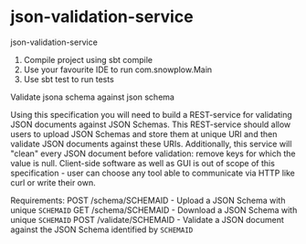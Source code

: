 # json-validation-service
json-validation-service

1. Compile project using sbt compile
2. Use your favourite IDE to run com.snowplow.Main
3. Use sbt test to run tests

Validate jsona schema against json schema

Using this specification you will need to build a REST-service for validating JSON documents against JSON Schemas.
This REST-service should allow users to upload JSON Schemas and store them at unique URI and then validate JSON documents against these URIs.
Additionally, this service will "clean" every JSON document before validation: remove keys for which the value is null.
Client-side software as well as GUI is out of scope of this specification - user can choose any tool able to communicate via HTTP like curl or write their own.

Requirements:
POST    /schema/SCHEMAID        - Upload a JSON Schema with unique `SCHEMAID`
GET     /schema/SCHEMAID        - Download a JSON Schema with unique `SCHEMAID`
POST    /validate/SCHEMAID      - Validate a JSON document against the JSON Schema identified by `SCHEMAID`